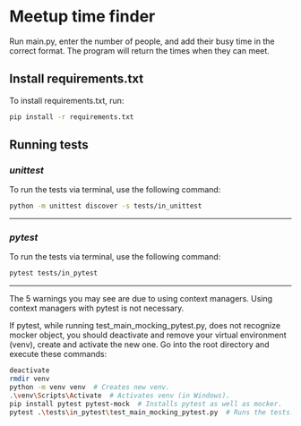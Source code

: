 # Meetup time finder

Run main.py, enter the number of people, and add their busy time in the correct format. 
The program will return the times when they can meet.


## Install requirements.txt

To install requirements.txt, run:

```bash
pip install -r requirements.txt
```


## Running tests

### *unittest*

To run the tests via terminal, use the following command:

```bash
python -m unittest discover -s tests/in_unittest
```

---

### *pytest*

To run the tests via terminal, use the following command:

```bash
pytest tests/in_pytest
```

---

The 5 warnings you may see are due to using context managers.
Using context managers with pytest is not necessary.

If pytest, while running test_main_mocking_pytest.py, does not recognize mocker object, you should
deactivate and remove your virtual environment (venv), create and activate the new one. 
Go into the root directory and execute these commands:

```bash
deactivate
rmdir venv
python -m venv venv  # Creates new venv.
.\venv\Scripts\Activate  # Activates venv (in Windows).
pip install pytest pytest-mock  # Installs pytest as well as mocker.
pytest .\tests\in_pytest\test_main_mocking_pytest.py  # Runs the tests.
```
